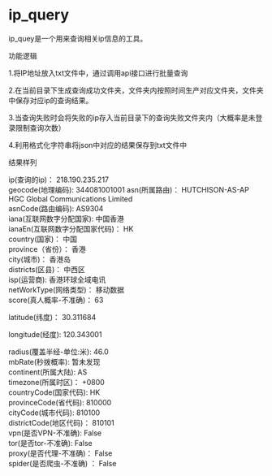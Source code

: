 # ip_query
ip_quey是一个用来查询相关ip信息的工具。

功能逻辑

1.将IP地址放入txt文件中，通过调用api接口进行批量查询

2.在当前目录下生成查询成功文件夹，文件夹内按照时间生产对应文件夹，文件夹中保存对应ip的查询结果。

3.当查询失败时会将失败的ip存入当前目录下的查询失败文件夹内（大概率是未登录限制查询次数）

4.利用格式化字符串将json中对应的结果保存到txt文件中


结果样列

ip(查询的ip)： 218.190.235.217  
geocode(地理编码): 344081001001 
asn(所属路由)： HUTCHISON-AS-AP HGC Global Communications Limited  
asnCode(路由编码): AS9304  
iana(互联网数字分配国家): 中国香港  
ianaEn(互联网数字分配国家代码)： HK  
country(国家)： 中国  
province（省份）： 香港  
city(城市)： 香港岛  
districts(区县)： 中西区  
isp(运营商): 香港环球全域电讯  
netWorkType(网络类型)： 移动数据  
score(真人概率-不准确)： 63

latitude(纬度)： 30.311684

longitude(经度): 120.343001  

radius(覆盖半经-单位:米): 46.0  
mbRate(秒拨概率): 暂未发现  
continent(所属大陆): AS  
timezone(所属时区)： +0800  
countryCode(国家代码): HK  
provinceCode(省代码): 810000  
cityCode(城市代码): 810100  
districtCode(地区代码)： 810101  
vpn(是否VPN-不准确): False  
tor(是否tor-不准确): False  
proxy(是否代理-不准确)： False  
spider(是否爬虫-不准确) ： False  




